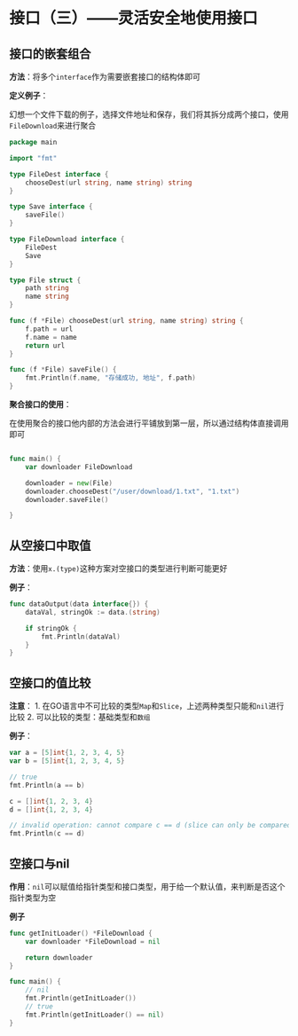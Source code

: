 # 接口（三）——灵活安全地使用接口

## 接口的嵌套组合

**方法**：将多个`interface`作为需要嵌套接口的结构体即可

**定义例子**：

幻想一个文件下载的例子，选择文件地址和保存，我们将其拆分成两个接口，使用`FileDownload`来进行聚合

```go
package main

import "fmt"

type FileDest interface {
	chooseDest(url string, name string) string
}

type Save interface {
	saveFile()
}

type FileDownload interface {
	FileDest
	Save
}

type File struct {
	path string
	name string
}

func (f *File) chooseDest(url string, name string) string {
	f.path = url
	f.name = name
	return url
}

func (f *File) saveFile() {
	fmt.Println(f.name, "存储成功, 地址", f.path)
}
```

**聚合接口的使用**：

在使用聚合的接口他内部的方法会进行平铺放到第一层，所以通过结构体直接调用即可

```go

func main() {
	var downloader FileDownload

	downloader = new(File)
	downloader.chooseDest("/user/download/1.txt", "1.txt")
	downloader.saveFile()

}

```

## 从空接口中取值

**方法**：使用`x.(type)`这种方案对空接口的类型进行判断可能更好

**例子**：

```go
func dataOutput(data interface{}) {
	dataVal, stringOk := data.(string)

	if stringOk {
		fmt.Println(dataVal)
	}
}
```

## 空接口的值比较

**注意**：
    1. 在GO语言中不可比较的类型`Map`和`Slice`，上述两种类型只能和`nil`进行比较
    2. 可以比较的类型：基础类型和`数组`

**例子**：

```go
var a = [5]int{1, 2, 3, 4, 5}
var b = [5]int{1, 2, 3, 4, 5}

// true
fmt.Println(a == b)
```

```go
c = []int{1, 2, 3, 4}
d = []int{1, 2, 3, 4}

// invalid operation: cannot compare c == d (slice can only be compared to nil)
fmt.Println(c == d)

```

## 空接口与nil

**作用**：`nil`可以赋值给指针类型和接口类型，用于给一个默认值，来判断是否这个指针类型为空

**例子**

```go
func getInitLoader() *FileDownload {
	var downloader *FileDownload = nil

	return downloader
}

func main() {
    // nil
	fmt.Println(getInitLoader())
    // true
	fmt.Println(getInitLoader() == nil)
}
```